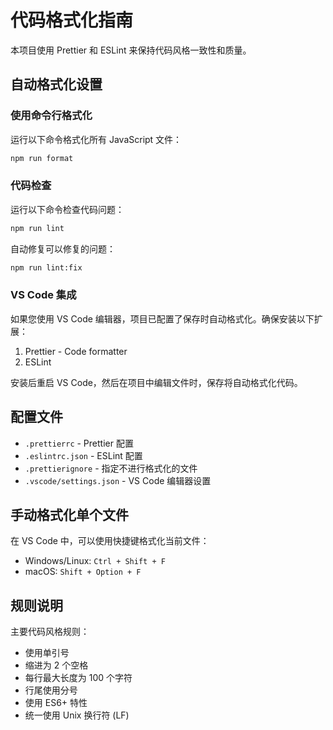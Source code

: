 # 代码格式化指南

本项目使用 Prettier 和 ESLint 来保持代码风格一致性和质量。

## 自动格式化设置

### 使用命令行格式化

运行以下命令格式化所有 JavaScript 文件：

```bash
npm run format
```

### 代码检查

运行以下命令检查代码问题：

```bash
npm run lint
```

自动修复可以修复的问题：

```bash
npm run lint:fix
```

### VS Code 集成

如果您使用 VS Code 编辑器，项目已配置了保存时自动格式化。确保安装以下扩展：

1. Prettier - Code formatter
2. ESLint

安装后重启 VS Code，然后在项目中编辑文件时，保存将自动格式化代码。

## 配置文件

- `.prettierrc` - Prettier 配置
- `.eslintrc.json` - ESLint 配置
- `.prettierignore` - 指定不进行格式化的文件
- `.vscode/settings.json` - VS Code 编辑器设置

## 手动格式化单个文件

在 VS Code 中，可以使用快捷键格式化当前文件：

- Windows/Linux: `Ctrl + Shift + F`
- macOS: `Shift + Option + F`

## 规则说明

主要代码风格规则：

- 使用单引号
- 缩进为 2 个空格
- 每行最大长度为 100 个字符
- 行尾使用分号
- 使用 ES6+ 特性
- 统一使用 Unix 换行符 (LF)